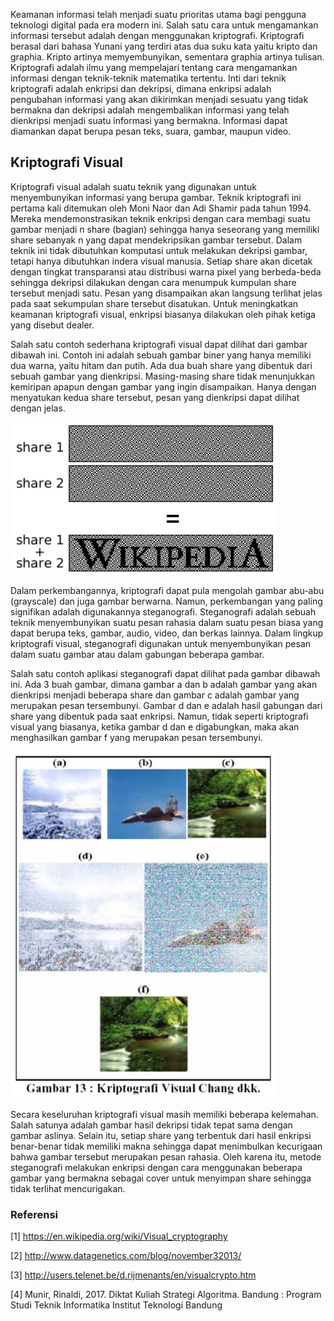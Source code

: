 Keamanan informasi telah menjadi suatu prioritas utama bagi pengguna teknologi digital pada era modern ini. Salah satu cara untuk mengamankan informasi tersebut adalah dengan menggunakan kriptografi. Kriptografi berasal dari bahasa Yunani yang terdiri atas dua suku kata yaitu kripto dan graphia. Kripto artinya memyembunyikan, sementara graphia artinya tulisan. Kriptografi adalah ilmu yang mempelajari tentang cara mengamankan informasi dengan teknik-teknik matematika tertentu. Inti dari teknik kriptografi adalah enkripsi dan dekripsi, dimana enkripsi adalah pengubahan informasi yang akan dikirimkan menjadi sesuatu yang tidak bermakna dan dekripsi adalah mengembalikan informasi yang telah dienkripsi menjadi suatu informasi yang bermakna. Informasi dapat diamankan dapat berupa pesan teks, suara, gambar, maupun video.

## Kriptografi Visual

Kriptografi visual adalah suatu teknik yang digunakan untuk menyembunyikan informasi yang berupa gambar. Teknik kriptografi ini pertama kali ditemukan oleh Moni Naor dan Adi Shamir pada tahun 1994. Mereka mendemonstrasikan teknik enkripsi dengan cara membagi suatu gambar menjadi n share (bagian) sehingga hanya seseorang yang memiliki share sebanyak n yang dapat mendekripsikan gambar tersebut. Dalam teknik ini tidak dibutuhkan komputasi untuk melakukan dekripsi gambar, tetapi hanya dibutuhkan indera visual manusia. Setiap share akan dicetak dengan tingkat transparansi atau distribusi warna pixel yang berbeda-beda sehingga dekripsi dilakukan dengan cara menumpuk kumpulan share tersebut menjadi satu. Pesan yang disampaikan akan langsung terlihat jelas pada saat sekumpulan share tersebut disatukan. Untuk meningkatkan keamanan kriptografi visual, enkripsi biasanya dilakukan oleh pihak ketiga yang disebut dealer. 

Salah satu contoh sederhana kriptografi visual dapat dilihat dari gambar dibawah ini. Contoh ini adalah sebuah gambar biner yang hanya memiliki dua warna, yaitu hitam dan putih. Ada dua buah share yang dibentuk dari sebuah gambar yang dienkripsi. Masing-masing share tidak menunjukkan kemiripan apapun dengan gambar yang ingin  disampaikan. Hanya dengan menyatukan kedua share tersebut, pesan yang dienkripsi dapat dilihat dengan jelas.

<img src="images/VCExample.png" width="425" alt = "VC"/>

Dalam perkembangannya, kriptografi dapat pula mengolah gambar abu-abu (grayscale) dan juga gambar berwarna. Namun, perkembangan yang paling signifikan adalah digunakannya steganografi. Steganografi adalah sebuah teknik menyembunyikan suatu pesan rahasia dalam suatu pesan biasa yang dapat berupa teks, gambar, audio, video, dan berkas lainnya. Dalam lingkup kriptografi visual, steganografi digunakan untuk menyembunyikan pesan dalam suatu gambar atau dalam gabungan beberapa gambar.

Salah satu contoh aplikasi steganografi dapat dilihat pada gambar dibawah ini. Ada 3 buah gambar, dimana gambar a dan b adalah gambar yang akan dienkripsi menjadi beberapa share dan gambar c adalah gambar yang merupakan pesan tersembunyi. Gambar d dan e adalah hasil gabungan dari share yang dibentuk pada saat enkripsi. Namun, tidak seperti kriptografi visual yang biasanya, ketika gambar d dan e digabungkan, maka akan menghasilkan gambar f yang merupakan pesan tersembunyi.

<img src="images/SteganographyExample.png" width="425" alt = "Stegano"/>

Secara keseluruhan kriptografi visual masih memiliki beberapa kelemahan. Salah satunya adalah gambar hasil dekripsi tidak tepat sama dengan gambar aslinya. Selain itu, setiap share yang terbentuk dari hasil enkripsi benar-benar tidak memiliki makna sehingga dapat menimbulkan kecurigaan bahwa gambar tersebut merupakan pesan rahasia. Oleh karena itu, metode steganografi melakukan enkripsi dengan cara menggunakan beberapa gambar yang bermakna sebagai cover untuk menyimpan share sehingga tidak terlihat mencurigakan.

### Referensi

[1] https://en.wikipedia.org/wiki/Visual_cryptography

[2] http://www.datagenetics.com/blog/november32013/

[3] http://users.telenet.be/d.rijmenants/en/visualcrypto.htm

[4] Munir, Rinaldi, 2017. Diktat Kuliah Strategi Algoritma. Bandung : Program Studi Teknik Informatika Institut Teknologi Bandung
